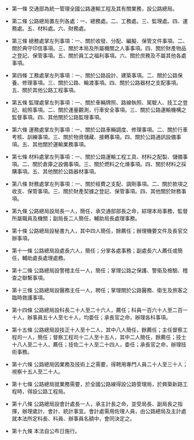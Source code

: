 * 第一條 交通部為統一管理全國公路運輸工程及其有關業務，設公路總局。

* 第二條 公路總局置左列各處：一、總務處。二、工務處。三、監理處。四、運務處。五、材料處。六、財務處。

* 第三條 總務處掌左列事項：一、關於收發、分配、編擬、保管文件事項。二、關於典守印信事項。三、關於本局及所屬機關之人事事項。四、關於財產物品之登記、保管事項。五、關於員工之福利事項。六、關於庶務及不屬其他各處事項。

* 第四條 工務處掌左列事項：一、關於公路設計、建築事項。二、關於公路保養、修理事項。三、關於公路、輪渡事項。四、關於公路器材之支配事項。五、關於其他公路工程事項。

* 第五條 監理處掌左列事項：一、關於車輛牌照、路線執照、駕駛人、技工之登記、給照事項。二、關於運量觀測，行車安全事項。三、關於公路運輸機構之監督事項。四、其他關於公路監理事項。

* 第六條 運務處掌左列事項：一、關於公路車輛調度、修理事項。二、關於行車考核、訓練事項。三、關於物資儲藏、接轉事項。四、關於公路通訊設備事項。五、其他關於運輸業務事項。

* 第七條 材料處掌左列事項：一、關於公路運輸工程工具、材料之配製、儲備事項。二、關於倉庫之設備事項。三、關於燃料之化煉事項。四、關於材料之採購事項。五、其他關於公路器材事項。

* 第八條 財務處掌左列事項：一、關於經費之支配、調劑事項。二、關於款項之收支、保管事項。三、關於財產契據之登記、保管事項。四、其他關於財務事項。

* 第九條 公路總局設局長一人，簡任，承交通部部長之命，綜理本局事務，監督所屬職員及機關；副局長二人簡任，輔助局長處理事務。

* 第十條 公路總局設秘書九人，其中四人簡任，餘薦任；辦理機要文件及長官交辦事項。

* 第十一條 公路總局設處長六人，簡任；分掌各處事務；副處長六人薦任或簡任，輔助處長處理處務。

* 第十二條 公路總局設警稽主任一人，簡任；掌理公路之保護、警衛及檢驗、稽查之聯繫事項。

* 第十三條 公路總局設醫務主任一人，聘任；掌理關於公路醫務、衛生及旅客之臨時救護事項。

* 第十四條 公路總局設科長二十人至二十六人，薦任；科員一百六十人至二百一十人，辦事員五十人至七十人，均委任；承長官之命，辦理各科事項。

* 第十五條 公路總局設技正十人至十二人，其中八人簡任，餘薦任；主任督察工程司一人，簡任；督察工程司十二人至十五人，其中二人簡任，餘薦任；技士十八人至二十人，薦任；技佐二十人至二十四人，委任；承長官之命，辦理技術事務。

* 第十六條 公路總局因業務及技術上之需要，得聘用專門人員二十人至三十人；視察十五人至二十人。

* 第十七條 公路總局就業務需要，於全國公路線得設公路管理局，於興築新路工程時，得設公路工程局。

* 第十八條 公路總局設會計處長一人，承主計長之命，並受局長、副局長之指揮，辦理歲計、會計、統計事宜。會計處需用佐理人員，由公路總局及主計處就本法所定科長、科員、辦事員名額中，會同決定之。

* 第十九條 本法自公布日施行。


